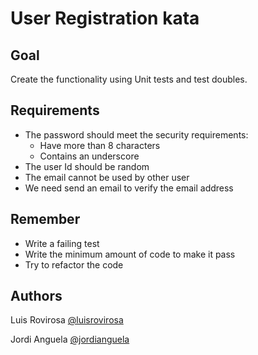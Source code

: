 # User Registration kata

## Goal
Create the functionality using Unit tests and test doubles.

## Requirements
- The password should meet the security requirements:
  - Have more than 8 characters
  - Contains an underscore
- The user Id should be random
- The email cannot be used by other user
- We need send an email to verify the email address

## Remember
- Write a failing test
- Write the minimum amount of code to make it pass
- Try to refactor the code

## Authors
Luis Rovirosa [@luisrovirosa](https://www.twitter.com/luisrovirosa)

Jordi Anguela [@jordianguela](https://www.twitter.com/jordianguela)
